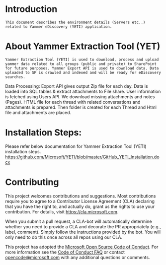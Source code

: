 
# Introduction
	This document describes the environment details (Servers etc..) related to Yammer eDiscovery (YETI) application.


# About Yammer Extraction Tool (YET)
	Yammer Extraction Tool (YETI) is used to download, process and upload yammer data related to all groups (public and private) to SharePoint for future purposes. Yammer Export API is used to download data. Data uploaded to SP is crawled and indexed and will be ready for eDiscovery searches.        
Data Processing:
	Export API gives output Zip file for each day. Data is loaded into SQL tables & extract attachments to File share. User information is fetched using Users API. We download missing attachments and notes (Pages). HTML file for each thread with related conversations and attachments is prepared. Then folder is created for each Thread and Html file and attachments are placed.


# Installation Steps:
Please refer below documentation for Yammer Extraction Tool (YETI) installation steps.
https://github.com/Microsoft/YETI/blob/master/GitHub_YETI_Installation.docx


# Contributing

This project welcomes contributions and suggestions.  Most contributions require you to agree to a
Contributor License Agreement (CLA) declaring that you have the right to, and actually do, grant us
the rights to use your contribution. For details, visit https://cla.microsoft.com.

When you submit a pull request, a CLA-bot will automatically determine whether you need to provide
a CLA and decorate the PR appropriately (e.g., label, comment). Simply follow the instructions
provided by the bot. You will only need to do this once across all repos using our CLA.

This project has adopted the [Microsoft Open Source Code of Conduct](https://opensource.microsoft.com/codeofconduct/).
For more information see the [Code of Conduct FAQ](https://opensource.microsoft.com/codeofconduct/faq/) or
contact [opencode@microsoft.com](mailto:opencode@microsoft.com) with any additional questions or comments.



